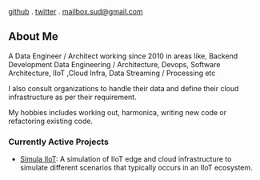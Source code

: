 [github](https://www.github.com/sudhanshu-chauhan) . [twitter](https://twitter.com/Sud_daemon) . mailbox.sud@gmail.com

## About Me

A Data Engineer / Architect working since 2010 in areas like, Backend Development 
Data Engineering / Architecture, Devops, Software Architecture, IIoT ,Cloud Infra,
Data Streaming / Processing etc

I also consult organizations to handle their data and define their 
cloud infrastructure as per their requirement.

My hobbies includes working out, harmonica, writing new code or refactoring existing
code.

### Currently Active Projects
- [Simula IIoT](https://github.com/sudhanshu-chauhan/simula_iiot):
A simulation of IIoT edge and cloud infrastructure to simulate different scenarios
that typically occurs in an IIoT ecosystem.